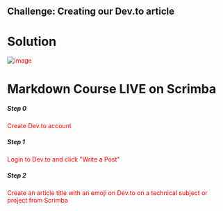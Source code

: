 ## Challenge: Creating our Dev.to article

# Solution
![image](https://dev-to-uploads.s3.amazonaws.com/i/prnyk8ixsd9ab0mwilip.png)

# Markdown Course LIVE on Scrimba

##### Step 0
Create Dev.to account

##### Step 1
Login to Dev.to and click "Write a Post"

##### Step 2
Create an article title with an emoji on Dev.to on a technical subject or project from Scrimba

<style>
    p{
        color:red
    }
</style>

